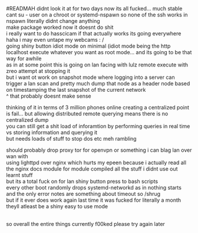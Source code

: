 #READMAH
didnt look it at for two days now its all fucked... much stable<br>
cant su - user on a chroot or systemd-nspawn so none of the ssh works in nspawn literally didnt change anything<br>
make package worked now it doesnt do shit<br>
i really want to do hasscicam if that actually works its going everywhere haha i may even untape my webcams : /<br>
going shiny button idiot mode on minimal (idiot mode being the http localhost execute whatever you want as root mode... and its going to be that way for awhile<br>
as in at some point this is going on lan facing with lulz remote execute with zreo attempt at stopping it<br>
but i want ot work on snapshot mode where logging into a server can trigger a lan scan and pretty much dump that node as a header node based on timestamping the last snapshot of the current network<br>
^ that probably doesnt make sense<br>

thinking of it in terms of 3 million phones online creating a centralized point is fail... but allowing distributed remote querying means there is no centralized dump<br>
you can still get a shit load of inforamtion by performing queries in real time vs storing information and querying it<br>
but needs loads of stuff to stop dos etc meh rambling<br>

should probably drop proxy tor for openvpn or something i can blag lan over wan with<br>
using lighttpd over nginx which hurts my epeen because i actually read all the nginx docs module for module compiled all the stuff i didnt use out learnt stuff<br>
but its a total fuck on for lan shiny button press to bash scripts<br>
every other boot randomly drops systemd-networkd as in nothing starts and the only error notes are something about timeout so /shrug<br>
but if it ever does work again last time it was fucked for literally a month theyll atleast be a shiny easy to use mode<br>
<br>

so overall the entire things currently f00ked please try again later<br>

